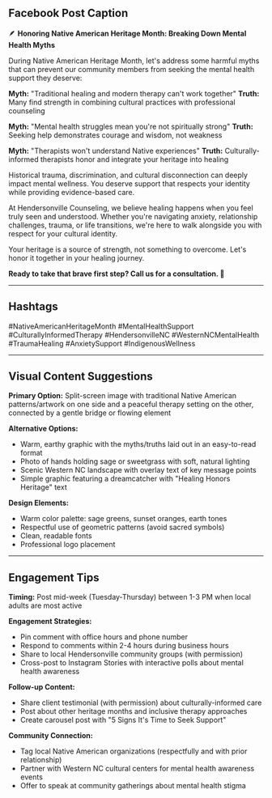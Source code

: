 ## Facebook Post Caption

🪶 **Honoring Native American Heritage Month: Breaking Down Mental Health Myths**

During Native American Heritage Month, let's address some harmful myths that can prevent our community members from seeking the mental health support they deserve:

**Myth:** "Traditional healing and modern therapy can't work together"
**Truth:** Many find strength in combining cultural practices with professional counseling

**Myth:** "Mental health struggles mean you're not spiritually strong"
**Truth:** Seeking help demonstrates courage and wisdom, not weakness

**Myth:** "Therapists won't understand Native experiences"
**Truth:** Culturally-informed therapists honor and integrate your heritage into healing

Historical trauma, discrimination, and cultural disconnection can deeply impact mental wellness. You deserve support that respects your identity while providing evidence-based care.

At Hendersonville Counseling, we believe healing happens when you feel truly seen and understood. Whether you're navigating anxiety, relationship challenges, trauma, or life transitions, we're here to walk alongside you with respect for your cultural identity.

Your heritage is a source of strength, not something to overcome. Let's honor it together in your healing journey.

**Ready to take that brave first step? Call us for a consultation. 💙**

---

## Hashtags
#NativeAmericanHeritageMonth #MentalHealthSupport #CulturallyInformedTherapy #HendersonvilleNC #WesternNCMentalHealth #TraumaHealing #AnxietySupport #IndigenousWellness

---

## Visual Content Suggestions

**Primary Option:** Split-screen image with traditional Native American patterns/artwork on one side and a peaceful therapy setting on the other, connected by a gentle bridge or flowing element

**Alternative Options:**
- Warm, earthy graphic with the myths/truths laid out in an easy-to-read format
- Photo of hands holding sage or sweetgrass with soft, natural lighting
- Scenic Western NC landscape with overlay text of key message points
- Simple graphic featuring a dreamcatcher with "Healing Honors Heritage" text

**Design Elements:**
- Warm color palette: sage greens, sunset oranges, earth tones
- Respectful use of geometric patterns (avoid sacred symbols)
- Clean, readable fonts
- Professional logo placement

---

## Engagement Tips

**Timing:** Post mid-week (Tuesday-Thursday) between 1-3 PM when local adults are most active

**Engagement Strategies:**
- Pin comment with office hours and phone number
- Respond to comments within 2-4 hours during business hours
- Share to local Hendersonville community groups (with permission)
- Cross-post to Instagram Stories with interactive polls about mental health awareness

**Follow-up Content:**
- Share client testimonial (with permission) about culturally-informed care
- Post about other heritage months and inclusive therapy approaches
- Create carousel post with "5 Signs It's Time to Seek Support"

**Community Connection:**
- Tag local Native American organizations (respectfully and with prior relationship)
- Partner with Western NC cultural centers for mental health awareness events
- Offer to speak at community gatherings about mental health stigma